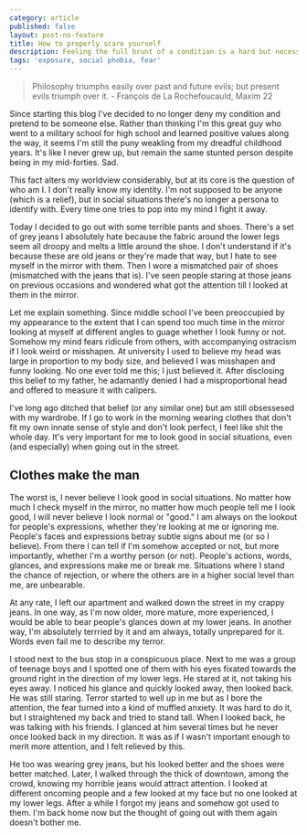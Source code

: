```yaml
---
category: article
published: false
layout: post-no-feature
title: How to properly scare yourself
description: Feeling the full brunt of a condition is a hard but necessary exercise.
tags: 'exposure, social phobia, fear'
---
```

> Philosophy triumphs easily over past and future evils; but present evils triumph over it. - François de La Rochefoucauld, Maxim 22

Since starting this blog I've decided to no longer deny my condition and pretend to be someone else. Rather than thinking I'm this great guy who went to a military school for high school and learned positive values along the way, it seems I'm still the puny weakling from my dreadful childhood years. It's like I never grew up, but remain the same stunted person despite being in my mid-forties. Sad.

This fact alters my worldview considerably, but at its core is the question of who am I. I don't really know my identity. I'm not supposed to be anyone (which is a relief), but in social situations there's no longer a persona to identify with. Every time one tries to pop into my mind I fight it away. 

Today I decided to go out with some terrible pants and shoes. There's a set of grey jeans I absolutely hate because the fabric around the lower legs seem all droopy and  melts a little around the shoe. I don't understand if it's because these are old jeans or they're made that way, but I hate to see myself in the mirror with them. Then I wore a mismatched pair of shoes (mismatched with the jeans that is). I've seen people staring at those jeans on previous occasions and wondered what got the attention till I looked at them in the mirror.

Let me explain something. Since middle school I've been preoccupied by my appearance to the extent that I can spend too much time in the mirror looking at myself at different angles to guage whether I look funny or not. Somehow my mind fears ridicule from others, with accompanying ostracism if I look weird or misshapen. At university I used to believe my head was large in proportion to my body size, and believed I was misshapen and funny looking. No one ever told me this; I just believed it. After disclosing this belief to my father, he adamantly denied I had a misproportional head and offered to measure it with calipers.

I've long ago ditched that belief (or any similar one) but am still obsessesed with my wardrobe. If I go to work in the morning wearing clothes that don't fit my own innate sense of style and don't look perfect, I feel like shit the whole day. It's very important for me to look good in social situations, even (and especially) when going out in the street.

## Clothes make the man

The worst is, I never believe I look good in social situations. No matter how much I check myself in the mirror, no matter how much people tell me I look good, I will never believe I look normal or "good." I am always on the lookout for people's expressions, whether they're looking at me or ignoring me. People's faces and expressions betray subtle signs about me (or so I believe). From there I can tell if I'm somehow accepted or not, but more importantly, whether I'm a worthy person (or not). People's actions, words, glances, and expressions make me or break me. Situations where I stand the chance of rejection, or where the others are in a higher social level than me, are unbearable.

At any rate, I left our apartment and walked down the street in my crappy jeans. In one way, as I'm now older, more mature, more experienced, I would be able to bear people's glances down at my lower jeans. In another way, I'm absolutely terrried by it and am always, totally unprepared for it. Words even fail me to describe my terror.

I stood next to the bus stop in a conspicuous place. Next to me was a group of teenage boys and I spotted one of them with his eyes fixated towards the ground right in the direction of my lower legs. He stared at it, not taking his eyes away. I noticed his glance and quickly looked away, then looked back. He was still staring. Terror started to well up in me but as I bore the attention, the fear turned into a kind of muffled anxiety. It was hard to do it, but I straightened my back and tried to stand tall. When I looked back, he was talking with his friends. I glanced at him several times but he never once looked back in my direction. It was as if I wasn't important enough to merit more attention, and I felt relieved by this.

He too was wearing grey jeans, but his looked better and the shoes were better matched. Later, I walked through the thick of downtown, among the crowd, knowing my horrible jeans would attract attention. I looked at different oncoming people and a few looked at my face but no one looked at my lower legs. After a while I forgot my jeans and somehow got used to them. I'm back home now but the thought of going out with them again doesn't bother me.


